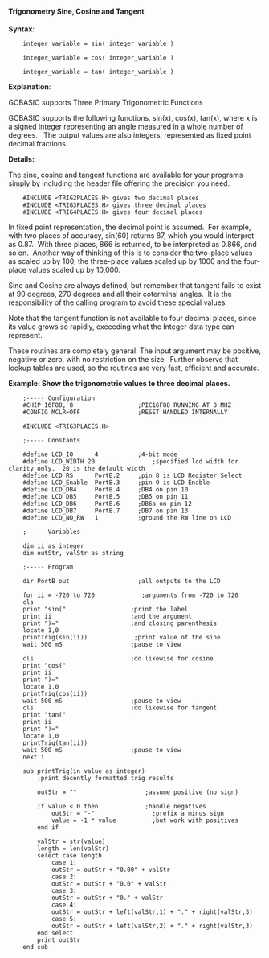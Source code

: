 <div class="section">

<div class="titlepage">

<div>

<div>

#### <span id="trigonometry_sine_cosine_and_tangent"></span>Trigonometry Sine, Cosine and Tangent

</div>

</div>

</div>

<span class="strong">**Syntax**</span>:

``` screen
    integer_variable = sin( integer_variable )

    integer_variable = cos( integer_variable )

    integer_variable = tan( integer_variable )
```

<span class="strong">**Explanation**</span>:

GCBASIC supports Three Primary Trigonometric Functions

GCBASIC supports the following functions, sin(x), cos(x), tan(x), where
x is a signed integer representing an angle measured in a whole number
of degrees.   The output values are also integers, represented as fixed
point decimal fractions.

<span class="strong">**Details:**</span>

The sine, cosine and tangent functions are available for your programs
simply by including the header file offering the precision you need.

``` screen
    #INCLUDE <TRIG2PLACES.H> gives two decimal places
    #INCLUDE <TRIG3PLACES.H> gives three decimal places
    #INCLUDE <TRIG4PLACES.H> gives four decimal places
```

In fixed point representation, the decimal point is assumed.  For
example, with two places of accuracy, sin(60) returns 87, which you
would interpret as 0.87.  With three places, 866 is returned, to be
interpreted as 0.866, and so on.  Another way of thinking of this is to
consider the two-place values as scaled up by 100, the three-place
values scaled up by 1000 and the four-place values scaled up by 10,000.

Sine and Cosine are always defined, but remember that tangent fails to
exist at 90 degrees, 270 degrees and all their coterminal angles.  It is
the responsibility of the calling program to avoid these special values.

Note that the tangent function is not available to four decimal places,
since its value grows so rapidly, exceeding what the Integer data type
can represent.

These routines are completely general. The input argument may be
positive, negative or zero, with no restriction on the size.  Further
observe that lookup tables are used, so the routines are very fast,
efficient and accurate.

<span class="strong">**Example: Show the trigonometric values to three
decimal places.**</span>

``` screen
    ;----- Configuration
    #CHIP 16F88, 8                  ;PIC16F88 RUNNING AT 8 MHZ
    #CONFIG MCLR=OFF                ;RESET HANDLED INTERNALLY

    #INCLUDE <TRIG3PLACES.H>

    ;----- Constants

    #define LCD_IO      4           ;4-bit mode
    #define LCD_WIDTH 20                ;specified lcd width for clarity only.  20 is the default width
    #define LCD_RS      PortB.2     ;pin 8 is LCD Register Select
    #define LCD_Enable  PortB.3     ;pin 9 is LCD Enable
    #define LCD_DB4     PortB.4     ;DB4 on pin 10
    #define LCD_DB5     PortB.5     ;DB5 on pin 11
    #define LCD_DB6     PortB.6     ;DB6a on pin 12
    #define LCD_DB7     PortB.7     ;DB7 on pin 13
    #define LCD_NO_RW   1           ;ground the RW line on LCD

    ;----- Variables

    dim ii as integer
    dim outStr, valStr as string

    ;----- Program

    dir PortB out                   ;all outputs to the LCD

    for ii = -720 to 720             ;arguments from -720 to 720
    cls
    print "sin("                  ;print the label
    print ii                      ;and the argument
    print ")="                    ;and closing parenthesis
    locate 1,0
    printTrig(sin(ii))             ;print value of the sine
    wait 500 mS                   ;pause to view

    cls                           ;do likewise for cosine
    print "cos("
    print ii
    print ")="
    locate 1,0
    printTrig(cos(ii))
    wait 500 mS                   ;pause to view
    cls                           ;do likewise for tangent
    print "tan("
    print ii
    print ")="
    locate 1,0
    printTrig(tan(ii))
    wait 500 mS                   ;pause to view
    next i

    sub printTrig(in value as integer)
        ;print decently formatted trig results

        outStr = ""                   ;assume positive (no sign)

        if value < 0 then             ;handle negatives
            outStr = "-"                ;prefix a minus sign
            value = -1 * value          ;but work with positives
        end if

        valStr = str(value)
        length = len(valStr)
        select case length
            case 1:
            outStr = outStr + "0.00" + valStr
            case 2:
            outStr = outStr + "0.0" + valStr
            case 3:
            outStr = outStr + "0." + valStr
            case 4:
            outStr = outStr + left(valStr,1) + "." + right(valStr,3)
            case 5:
            outStr = outStr + left(valStr,2) + "." + right(valStr,3)
        end select
        print outStr
    end sub
```

</div>
